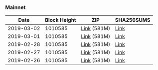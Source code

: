 ### Mainnet

|    Date    | Block Height | ZIP | SHA256SUMS |
| ---------- | ------------ | --- | ---------- |
| 2019-03-02 | 1010585 | [Link](https://s3-ap-southeast-2.amazonaws.com/ion-bootstrap/mainnet/2019-03-02/bootstrap.dat.zip) (581M) | [Link](https://s3-ap-southeast-2.amazonaws.com/ion-bootstrap/mainnet/2019-03-02/SHA256SUMS) |
| 2019-03-01 | 1010585 | [Link](https://s3-ap-southeast-2.amazonaws.com/ion-bootstrap/mainnet/2019-03-01/bootstrap.dat.zip) (581M) | [Link](https://s3-ap-southeast-2.amazonaws.com/ion-bootstrap/mainnet/2019-03-01/SHA256SUMS) |
| 2019-02-28 | 1010585 | [Link](https://s3-ap-southeast-2.amazonaws.com/ion-bootstrap/mainnet/2019-02-28/bootstrap.dat.zip) (581M) | [Link](https://s3-ap-southeast-2.amazonaws.com/ion-bootstrap/mainnet/2019-02-28/SHA256SUMS) |
| 2019-02-27 | 1010585 | [Link](https://s3-ap-southeast-2.amazonaws.com/ion-bootstrap/mainnet/2019-02-27/bootstrap.dat.zip) (581M) | [Link](https://s3-ap-southeast-2.amazonaws.com/ion-bootstrap/mainnet/2019-02-27/SHA256SUMS) |
| 2019-02-26 | 1010585 | [Link](https://s3-ap-southeast-2.amazonaws.com/ion-bootstrap/mainnet/2019-02-26/bootstrap.dat.zip) (581M) | [Link](https://s3-ap-southeast-2.amazonaws.com/ion-bootstrap/mainnet/2019-02-26/SHA256SUMS) |
